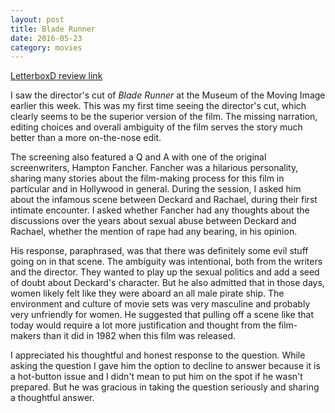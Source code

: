 ```yaml
---
layout: post
title: Blade Runner 
date: 2016-05-23
category: movies
---
```

 
[LetterboxD review link](http://letterboxd.com/samarthbhaskar/film/blade-runner/1/)

I saw the director's cut of <em>Blade Runner</em> at the Museum of the Moving Image earlier this week. This was my first time seeing the director's cut, which clearly seems to be the superior version of the film. The missing narration, editing choices and overall ambiguity of the film serves the story much better than a more on-the-nose edit. 

The screening also featured a Q and A with one of the original screenwriters, Hampton Fancher. Fancher was a hilarious personality, sharing many stories about the film-making process for this film in particular and in Hollywood in general. During the session, I asked him about the infamous scene between Deckard and Rachael, during their first intimate encounter. I asked whether Fancher had any thoughts about the discussions over the years about sexual abuse between Deckard and Rachael, whether the mention of rape had any bearing, in his opinion.

His response, paraphrased, was that there was definitely some evil stuff going on in that scene. The ambiguity was intentional, both from the writers and the director. They wanted to play up the sexual politics and add a seed of doubt about Deckard's character. But he also admitted that in those days, women likely felt like they were aboard an all male pirate ship. The environment and culture of movie sets was very masculine and probably very unfriendly for women. He suggested that pulling off a scene like that today would require a lot more justification and thought from the film-makers than it did in 1982 when this film was released. 

I appreciated his thoughtful and honest response to the question. While asking the question I gave him the option to decline to answer because it is a hot-button issue and I didn't mean to put him on the spot if he wasn't prepared. But he was gracious in taking the question seriously and sharing a thoughtful answer.
